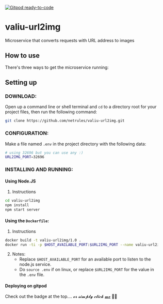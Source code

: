 [![Gitpod ready-to-code](https://img.shields.io/badge/Gitpod-ready--to--code-blue?logo=gitpod)](https://gitpod.io/#https://github.com/netrules/valiu-url2img)

# valiu-url2img
Microservice that converts requests with URL address to images

## How to use
There's three ways to get the microservice running:

## Setting up

### DOWNLOAD:
Open up a command line or shell terminal and `cd` to a directory root for your project files, then run the following command:
```sh
git clone https://github.com/netrules/valiu-url2img.git
```

### CONFIGURATION:
Make a file named `.env` in the project directory with the following data:
```sh
# using 32696 but you can use any :)
URL2IMG_PORT=32696
```

### INSTALLING AND RUNNING:

#### Using Node.JS

1. Instructions

```sh
cd valiu-url2img
npm install
npm start server
```

#### Using the `Dockerfile`:

1. Instructions
```sh
docker build -t valiu-url2img/1.0 .
docker run -ti -p $HOST_AVAILABLE_PORT:$URL2IMG_PORT --name valiu-url2img vali-url2img/1.0
```
2. Notes:
    - Replace `$HOST_AVAILABLE_PORT` for an available port to listen to the node.js service.
    - Do `source .env` if on linux, or replace `$URL2IMG_PORT` for the value in the `.env` file.


#### Deploying on gitpod
Check out the badge at the top.... 𝓸𝓻 𝓼𝓲𝓶𝓹𝓵𝔂 𝓬𝓵𝓲𝓬𝓴 [𝓶𝓮](https://img.shields.io/badge/Gitpod-ready--to--code-blue?logo=gitpod) 💩🤓